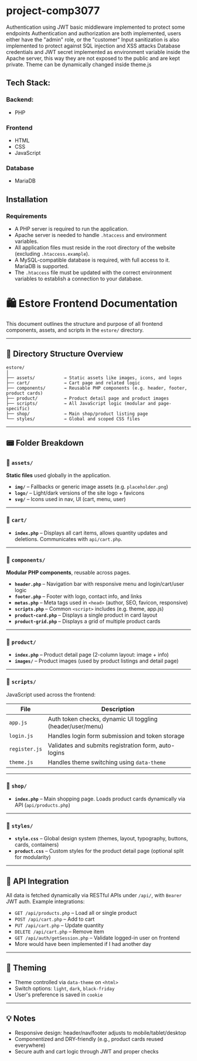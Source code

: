 # project-comp3077

Authentication using JWT 
basic middleware implemented to protect some endpoints
Authentication and authorization are both implemented, users either have the "admin" role, or the "customer"
Input sanitization is also implemented to protect against SQL injection and XSS attacks
Database credentials and JWT secret implemented as environment variable inside the Apache server, this way they are not exposed to the public and are kept private.
Theme can be dynamically changed inside theme.js

## Tech Stack:
### Backend:
- PHP
### Frontend
- HTML
- CSS
- JavaScript
### Database
- MariaDB

## Installation
### Requirements

- A PHP server is required to run the application.
- Apache server is needed to handle `.htaccess` and environment variables.
- All application files must reside in the root directory of the website (excluding `.htaccess.example`).
- A MySQL-compatible database is required, with full access to it. MariaDB is supported.
- The `.htaccess` file must be updated with the correct environment variables to establish a connection to your database.


# 🛍️ Estore Frontend Documentation

This document outlines the structure and purpose of all frontend components, assets, and scripts in the `estore/` directory.

---

## 📁 Directory Structure Overview

```
estore/
│
├── assets/           → Static assets like images, icons, and logos
├── cart/             → Cart page and related logic
├── components/       → Reusable PHP components (e.g. header, footer, product cards)
├── product/          → Product detail page and product images
├── scripts/          → All JavaScript logic (modular and page-specific)
├── shop/             → Main shop/product listing page
└── styles/           → Global and scoped CSS files
```

---

## 📟 Folder Breakdown

### 📁 `assets/`

**Static files** used globally in the application.

- **`img/`** – Fallbacks or generic image assets (e.g. `placeholder.png`)
- **`logo/`** – Light/dark versions of the site logo + favicons
- **`svg/`** – Icons used in nav, UI (cart, menu, user)

---

### 📁 `cart/`

- **`index.php`** – Displays all cart items, allows quantity updates and deletions. Communicates with `api/cart.php`.

---

### 📁 `components/`

**Modular PHP components**, reusable across pages.

- **`header.php`** – Navigation bar with responsive menu and login/cart/user logic
- **`footer.php`** – Footer with logo, contact info, and links
- **`metas.php`** – Meta tags used in `<head>` (author, SEO, favicon, responsive)
- **`scripts.php`** – Common `<script>` includes (e.g. theme, app.js)
- **`product-card.php`** – Displays a single product in card layout
- **`product-grid.php`** – Displays a grid of multiple product cards

---

### 📁 `product/`

- **`index.php`** – Product detail page (2-column layout: image + info)
- **`images/`** – Product images (used by product listings and detail page)

---

### 📁 `scripts/`

JavaScript used across the frontend:

| File              | Description |
|-------------------|-------------|
| `app.js`          | Auth token checks, dynamic UI toggling (header/user/menu) |
| `login.js`        | Handles login form submission and token storage |
| `register.js`     | Validates and submits registration form, auto-logins |
| `theme.js`        | Handles theme switching using `data-theme` |

---

### 📁 `shop/`

- **`index.php`** – Main shopping page. Loads product cards dynamically via API (`api/products.php`)

---

### 📁 `styles/`

- **`style.css`** – Global design system (themes, layout, typography, buttons, cards, containers)
- **`product.css`** – Custom styles for the product detail page (optional split for modularity)

---

## 🔁 API Integration

All data is fetched dynamically via RESTful APIs under `/api/`, with `Bearer` JWT auth. Example integrations:

- `GET /api/products.php` – Load all or single product
- `POST /api/cart.php` – Add to cart
- `PUT /api/cart.php` – Update quantity
- `DELETE /api/cart.php` – Remove item
- `GET /api/auth/getSession.php` – Validate logged-in user on frontend
- More would have been implemented if I had another day
---

## 🌙 Theming

- Theme controlled via `data-theme` on `<html>`
- Switch options: `light`, `dark`, `black-friday`
- User's preference is saved in `cookie`

---

## 💡 Notes

- Responsive design: header/nav/footer adjusts to mobile/tablet/desktop
- Componentized and DRY-friendly (e.g., product cards reused everywhere)
- Secure auth and cart logic through JWT and proper checks
